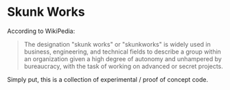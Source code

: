 Skunk Works
===========

According to WikiPedia:
> The designation "skunk works" or "skunkworks" is widely used in business,
> engineering, and technical fields to describe a group within an organization
> given a high degree of autonomy and unhampered by bureaucracy, with the task
> of working on advanced or secret projects.

Simply put, this is a collection of experimental / proof of concept code.
